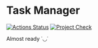 # Task Manager

[![Actions Status](https://github.com/zluuba/python-project-52/workflows/hexlet-check/badge.svg)](https://github.com/zluuba/python-project-52/actions)
[![Project Check](https://github.com/zluuba/python-project-52/actions/workflows/project-check.yml/badge.svg)](https://github.com/zluuba/python-project-52/actions/workflows/project-check.yml)


Almost ready  ˙◡˙


[//]: # ()
[//]: # (Task Manager is a task management system &#40;similar to [Redmine]&#40;http://www.redmine.org/&#41;&#41;. )

[//]: # (It allows you to set **tasks**, **assign performers** and **change their statuses**. )

[//]: # (**Registration** and **authentication** are required to work with the system.)

[//]: # ()
[//]: # ()
[//]: # (### Requirements)

[//]: # ()
[//]: # (- [python]&#40;https://www.python.org/&#41;, version 3.9 or higher)

[//]: # (- [poetry]&#40;https://python-poetry.org/docs/#installation&#41;, version 1.0.0 or higher)

[//]: # ()
[//]: # ()
[//]: # (by [**zluuba**]&#40;https://github.com/zluuba&#41;)
